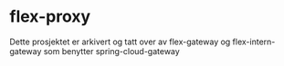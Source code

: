 # flex-proxy

Dette prosjektet er arkivert og tatt over av flex-gateway og flex-intern-gateway som benytter spring-cloud-gateway
